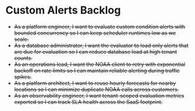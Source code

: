 # Custom Alerts Backlog

- ~~As a platform engineer, I want to evaluate custom condition alerts with bounded concurrency so I can keep scheduler runtimes low as we scale.~~
- ~~As a database administrator, I want the evaluator to load only alerts that are due for evaluation so I can reduce database load at high tenant counts.~~
- ~~As an operations lead, I want the NOAA client to retry with exponential backoff on rate limits so I can maintain reliable alerting during traffic spikes.~~
- ~~As a platform architect, I want to reuse hourly forecasts for nearby locations so I can minimize duplicate NOAA calls across customers.~~
- ~~As an observability engineer, I want tenant-scoped evaluation metrics exported so I can track SLA health across the SaaS footprint.~~
